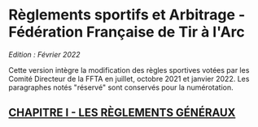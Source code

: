 # Règlements sportifs et Arbitrage - Fédération Française de Tir à l'Arc

_Edition : Février 2022_

Cette version intègre la modification des règles sportives votées par les Comité Directeur de la FFTA en juillet, octobre 2021 et janvier 2022. Les paragraphes notés "réservé" sont conservés pour la numérotation.

## [CHAPITRE I - LES RÈGLEMENTS GÉNÉRAUX](./CHAPITRE-I/README.md)
